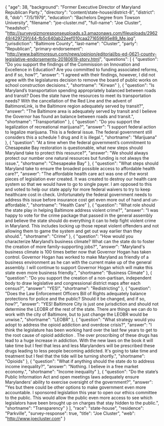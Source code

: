 {
  "age": 38,
  "background": "Former Executive Director of Maryland Republican Party.",
  "directory": "content/state-house/district-8",
  "district": 8,
  "dob": "7/5/1979",
  "education": "Bachelors Degree from Towson University",
  "filename": "joe-cluster.md",
  "full-name": "Joe Cluster",
  "headshot": "http://surveygizmoresponseuploads.s3.amazonaws.com/fileuploads/296249/4297291/44-fb5c640ab22eef010caa271659695e89_Me.jpg",
  "jurisdiction": "Baltimore County",
  "last-name": "Cluster",
  "party": "Republican",
  "primary-endorsement": "http://www.baltimoresun.com/news/opinion/editorial/bs-ed-0621-county-legislative-endorsements-20180619-story.html",
  "questions": [
    {
      "question": "Do you support the findings of the Commission on Innovation and Excellence in Education? Are you committed to funding associated reforms, and if so, how?",
      "answer": "I agreed with their findings, however, I did not agree with the legislatures decision to remove the board of public works on school construction decisions.",
      "shortname": "Kirwan"
    },
    {
      "question": "Is Maryland’s transportation spending appropriately balanced between roads and transit? Does the state have the resources to meet its transportation needs? With the cancellation of the Red Line and the advent of BaltimoreLink, is the Baltimore region adequately served by transit?",
      "answer": "The Baltimore area is adequately served by transit and I believe the Governor has found an balance between roads and transit.",
      "shortname": "Transportation"
    },
    {
      "question": "Do you support the legalization of recreational marijuana?",
      "answer": "I support federal action to legalize marijuana. This is a federal issue. The federal government still considers this a schedule 1 drug and it is illegal.",
      "shortname": "Marijuana"
    },
    {
      "question": "At a time when the federal government’s commitment to Chesapeake Bay restoration is questionable, what new steps should Maryland take to protect this resource?",
      "answer": "We should always protect our number one natural resources but funding is not always the issue.",
      "shortname": "Chesapeake Bay"
    },
    {
      "question": "What steps should Maryland take to ensure the broadest possible access to affordable health care?",
      "answer": "The affordable health care act was one of the worst pieces of legislation ever created. It was created to destroy our health care system so that we would have to go to single payer. I am opposed to this and voted to help our state apply for more federal waivers to try to keep healthcare cost in check. Unfortunately the federal government needs to address this issue before insurance cost get even more out of hand and un-affordable.",
      "shortname": "Health Care"
    },
    {
      "question": "What role should the state play in helping Baltimore address violent crime?",
      "answer": "I was happy to vote for the crime package that passed in the general assembly and believe the state should do everything it can to help fight violent crime in Maryland. This includes locking up those repeat violent offenders and not allowing them to game the system and get out way earlier than they should.",
      "shortname": "Crime"
    },
    {
      "question": "How would you characterize Maryland’s business climate? What can the state do to foster the creation of more family-supporting jobs?",
      "answer": "Maryland's business climate is 100 times better now that Governor Hogan has taken control. Governor Hogan has worked to make Maryland as friendly of a business environment as he can with the current make up of the general assembly. I will continue to support Governor Hogan which will make this state even more business friendly.",
      "shortname": "Business Climate"
    },
    {
      "question": "Do you support the creation of a non-partisan, independent body to draw legislative and congressional district maps after each census?",
      "answer": "YES!",
      "shortname": "Redistricting"
    },
    {
      "question": "Does the Law Enforcement Officers Bill of Rights adequately balance protections for police and the public? Should it be changed, and if so, how?",
      "answer": "YES! Baltimore City is just one jurisdiction and should not determine the LEOBR of the rest of the state. There are things we can do to work with the city of Baltimore, but to just change the LEOBR would be unwise.",
      "shortname": "LEOBR"
    },
    {
      "question": "What strategy would you adopt to address the opioid addiction and overdose crisis?",
      "answer": "I think the legislature has been working hard over the last few years to get to the root cause of opioid addiction . The over proscribing of these drugs has lead to a huge increase in addiction. With the new laws on the book it will take time but I feel that less and less Marylanders will be prescribed these drugs leading to less people becoming addicted. It's going to take time and treatment but I feel that the tide will be turning shortly.",
      "shortname": "Opioids"
    },
    {
      "question": "What if anything should the state do to address income inequality?",
      "answer": "Nothing. I believe in a free market economy.",
      "shortname": "Income inequality"
    },
    {
      "question": "Do the state’s Public Information Act and open meetings laws adequately ensure Marylanders’ ability to exercise oversight of the government?",
      "answer": "Yes but there could be other options to make government even more accountable. I sponsored legislation this year to open our ethics committee to the public. This would allow the public even more access to see which legislators have been brought up on charges that stay hidden to the public.",
      "shortname": "Transparency"
    }
  ],
  "race": "state-house",
  "residence": "Parkville",
  "survey-response": true,
  "title": "Joe Cluster",
  "web": "http://www.joecluster.com"
}
